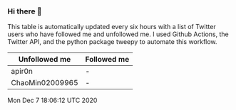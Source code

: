 ### Hi there 👋

This table is automatically updated every six hours with a list of Twitter users who have followed me and unfollowed me. I used Github Actions, the Twitter API, and the python package tweepy to automate this workflow.

| Unfollowed me |  Followed me |
| --- | --- |
|apir0n|-|
|ChaoMin02009965|-|
Mon Dec  7 18:06:12 UTC 2020

